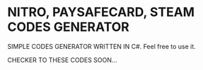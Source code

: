 # NITRO, PAYSAFECARD, STEAM CODES GENERATOR
SIMPLE CODES GENERATOR WRITTEN IN C#. Feel free to use it.

CHECKER TO THESE CODES SOON...
